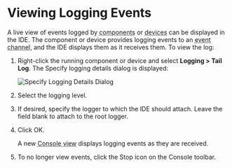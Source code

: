 # Viewing Logging Events

A live view of events logged by <abbr title="See Glossary.">components</abbr> or <abbr title="See Glossary.">devices</abbr> can be displayed in the IDE. The component or device provides logging events to an <abbr title="See Glossary.">event channel</abbr>, and the IDE displays them as it receives them. To view the log:

1.  Right-click the running component or device and select **Logging > Tail Log**. The Specify logging details dialog is displayed:

    ![Specify Logging Details Dialog](images/loggingdetails.png)

2.  Select the logging level.

3.  If desired, specify the logger to which the IDE should attach. Leave the field blank to attach to the root logger.

4.  Click OK.

    A new <abbr title="See Glossary.">Console view</abbr> displays logging events as they are received.

5.  To no longer view events, click the Stop icon on the Console toolbar.
